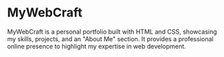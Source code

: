 # MyWebCraft
MyWebCraft is a personal portfolio built with HTML and CSS, showcasing my skills, projects, and an "About Me" section. It provides a professional online presence to highlight my expertise in web development.
